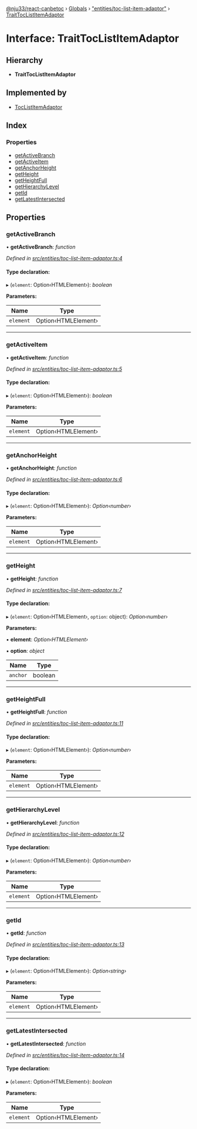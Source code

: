 [@nju33/react-canbetoc](../README.md) › [Globals](../globals.md) › ["entities/toc-list-item-adaptor"](../modules/_entities_toc_list_item_adaptor_.md) › [TraitTocListItemAdaptor](_entities_toc_list_item_adaptor_.traittoclistitemadaptor.md)

# Interface: TraitTocListItemAdaptor

## Hierarchy

* **TraitTocListItemAdaptor**

## Implemented by

* [TocListItemAdaptor](../classes/_interface_toc_list_item_adaptor_.toclistitemadaptor.md)

## Index

### Properties

* [getActiveBranch](_entities_toc_list_item_adaptor_.traittoclistitemadaptor.md#getactivebranch)
* [getActiveItem](_entities_toc_list_item_adaptor_.traittoclistitemadaptor.md#getactiveitem)
* [getAnchorHeight](_entities_toc_list_item_adaptor_.traittoclistitemadaptor.md#getanchorheight)
* [getHeight](_entities_toc_list_item_adaptor_.traittoclistitemadaptor.md#getheight)
* [getHeightFull](_entities_toc_list_item_adaptor_.traittoclistitemadaptor.md#getheightfull)
* [getHierarchyLevel](_entities_toc_list_item_adaptor_.traittoclistitemadaptor.md#gethierarchylevel)
* [getId](_entities_toc_list_item_adaptor_.traittoclistitemadaptor.md#getid)
* [getLatestIntersected](_entities_toc_list_item_adaptor_.traittoclistitemadaptor.md#getlatestintersected)

## Properties

###  getActiveBranch

• **getActiveBranch**: *function*

*Defined in [src/entities/toc-list-item-adaptor.ts:4](https://github.com/nju33/react-canbetoc/blob/615bc3d/src/entities/toc-list-item-adaptor.ts#L4)*

#### Type declaration:

▸ (`element`: Option‹HTMLElement›): *boolean*

**Parameters:**

Name | Type |
------ | ------ |
`element` | Option‹HTMLElement› |

___

###  getActiveItem

• **getActiveItem**: *function*

*Defined in [src/entities/toc-list-item-adaptor.ts:5](https://github.com/nju33/react-canbetoc/blob/615bc3d/src/entities/toc-list-item-adaptor.ts#L5)*

#### Type declaration:

▸ (`element`: Option‹HTMLElement›): *boolean*

**Parameters:**

Name | Type |
------ | ------ |
`element` | Option‹HTMLElement› |

___

###  getAnchorHeight

• **getAnchorHeight**: *function*

*Defined in [src/entities/toc-list-item-adaptor.ts:6](https://github.com/nju33/react-canbetoc/blob/615bc3d/src/entities/toc-list-item-adaptor.ts#L6)*

#### Type declaration:

▸ (`element`: Option‹HTMLElement›): *Option‹number›*

**Parameters:**

Name | Type |
------ | ------ |
`element` | Option‹HTMLElement› |

___

###  getHeight

• **getHeight**: *function*

*Defined in [src/entities/toc-list-item-adaptor.ts:7](https://github.com/nju33/react-canbetoc/blob/615bc3d/src/entities/toc-list-item-adaptor.ts#L7)*

#### Type declaration:

▸ (`element`: Option‹HTMLElement›, `option`: object): *Option‹number›*

**Parameters:**

▪ **element**: *Option‹HTMLElement›*

▪ **option**: *object*

Name | Type |
------ | ------ |
`anchor` | boolean |

___

###  getHeightFull

• **getHeightFull**: *function*

*Defined in [src/entities/toc-list-item-adaptor.ts:11](https://github.com/nju33/react-canbetoc/blob/615bc3d/src/entities/toc-list-item-adaptor.ts#L11)*

#### Type declaration:

▸ (`element`: Option‹HTMLElement›): *Option‹number›*

**Parameters:**

Name | Type |
------ | ------ |
`element` | Option‹HTMLElement› |

___

###  getHierarchyLevel

• **getHierarchyLevel**: *function*

*Defined in [src/entities/toc-list-item-adaptor.ts:12](https://github.com/nju33/react-canbetoc/blob/615bc3d/src/entities/toc-list-item-adaptor.ts#L12)*

#### Type declaration:

▸ (`element`: Option‹HTMLElement›): *Option‹number›*

**Parameters:**

Name | Type |
------ | ------ |
`element` | Option‹HTMLElement› |

___

###  getId

• **getId**: *function*

*Defined in [src/entities/toc-list-item-adaptor.ts:13](https://github.com/nju33/react-canbetoc/blob/615bc3d/src/entities/toc-list-item-adaptor.ts#L13)*

#### Type declaration:

▸ (`element`: Option‹HTMLElement›): *Option‹string›*

**Parameters:**

Name | Type |
------ | ------ |
`element` | Option‹HTMLElement› |

___

###  getLatestIntersected

• **getLatestIntersected**: *function*

*Defined in [src/entities/toc-list-item-adaptor.ts:14](https://github.com/nju33/react-canbetoc/blob/615bc3d/src/entities/toc-list-item-adaptor.ts#L14)*

#### Type declaration:

▸ (`element`: Option‹HTMLElement›): *boolean*

**Parameters:**

Name | Type |
------ | ------ |
`element` | Option‹HTMLElement› |

